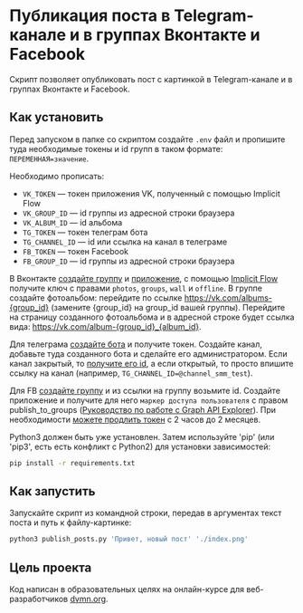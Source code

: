 # Публикация поста в Telegram-канале и в группах Вконтакте и Facebook

Скрипт позволяет опубликовать пост с картинкой в Telegram-канале и в группах Вконтакте и Facebook.

## Как установить
Перед запуском в папке со скриптом создайте `.env` файл и пропишите туда необходимые токены и id групп в таком формате: `ПЕРЕМЕННАЯ=значение`.

Необходимо прописать:
- `VK_TOKEN` — токен приложения VK, полученный с помощью Implicit Flow
- `VK_GROUP_ID` — id группы из адресной строки браузера
- `VK_ALBUM_ID` — id альбома
- `TG_TOKEN` — токен телеграм бота
- `TG_CHANNEL_ID` — id или ссылка на канал в телеграме
- `FB_TOKEN` — токен Facebook
- `FB_GROUP_ID` — id группы из адресной строки браузера

В Вконтакте [создайте группу](https://vk.com/groups?tab=admin) и [приложение](https://vk.com/apps?act=manage), с помощью [Implicit Flow](https://vk.com/dev/implicit_flow_user) получите ключ с правами `photos`, `groups`, `wall` и `offline`. В группе создайте фотоальбом: перейдите по ссылке https://vk.com/albums-{group_id} (замените {group_id} на group_id вашей группы). Перейдите на страницу созданного фотоальбома и в адресной строке будет ссылка вида: https://vk.com/album-{group_id}_{album_id}.

Для телеграма [создайте бота](https://t.me/BotFather) и получите токен. Создайте канал, добавьте туда созданного бота и сделайте его администратором. Если канал закрытый, то [получите его id](https://stackoverflow.com/a/33862907/640260), а если открытый, то просто впишите ссылку на канал (например, `TG_CHANNEL_ID=@channel_smm_test`).

Для FB [создайте группу](https://www.facebook.com/groups/create/) и из ссылки на группу возьмите id. Создайте приложение и получите для него `маркер доступа пользователя` с правом publish_to_groups ([Руководство по работе с Graph API Explorer](https://developers.facebook.com/docs/graph-api/explorer/)). При необходимости [можете продлить токен](https://developers.facebook.com/tools/debug/accesstoken/) с 2 часов до 2 месяцев.

Python3 должен быть уже установлен.
Затем используйте 'pip' (или 'pip3', есть есть конфликт с Python2) для установки зависимостей:

```bash
pip install -r requirements.txt
```

## Как запустить
Запускайте скрипт из командной строки, передав в аргументах текст поста и путь к файлу-картинке:

```bash
python3 publish_posts.py 'Привет, новый пост' './index.png'
```

## Цель проекта

Код написан в образовательных целях на онлайн-курсе для веб-разработчиков [dvmn.org](https://dvmn.org/).
